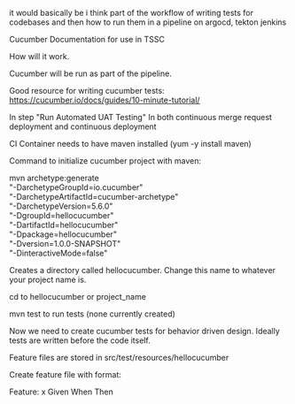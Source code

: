 it would basically be i think part of the workflow of writing tests for codebases and then how to run them in a pipeline
on argocd, tekton jenkins


Cucumber Documentation for use in TSSC

How will it work.

Cucumber will be run as part of the pipeline.

Good resource for writing cucumber tests: https://cucumber.io/docs/guides/10-minute-tutorial/

In step "Run Automated UAT Testing" In both continuous merge request deployment and continuous deployment

CI Container needs to have maven installed (yum -y install maven)

Command to initialize cucumber project with maven:

mvn archetype:generate                      \
   "-DarchetypeGroupId=io.cucumber"           \
   "-DarchetypeArtifactId=cucumber-archetype" \
   "-DarchetypeVersion=5.6.0"               \
   "-DgroupId=hellocucumber"                  \
   "-DartifactId=hellocucumber"               \
   "-Dpackage=hellocucumber"                  \
   "-Dversion=1.0.0-SNAPSHOT"                 \
   "-DinteractiveMode=false"


Creates a directory called hellocucumber. Change this name to whatever your project name is.

cd to hellocucumber or project_name

mvn test to run tests (none currently created)

Now we need to create cucumber tests for behavior driven design. Ideally tests are written before the code itself.

Feature files are stored in src/test/resources/hellocucumber

Create feature file with format:


Feature: x
	<Documentation>
Given <initial condition>
When <variable>
Then <expected answer>




